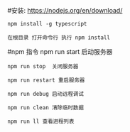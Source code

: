 #安装:
    https://nodejs.org/en/download/
    
    npm install -g typescript

    在根目录 打开命令行 执行 npm install

#npm 指令
    npm run start 启动服务器

    npm run stop  关闭服务器

    npm run restart 重启服务器

    npm run debug 启动远程调试
    
    npm run clean 清除临时数据
    
    npm run ll 查看进程列表